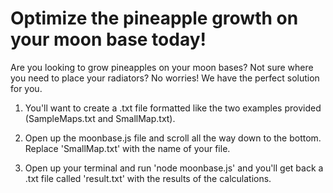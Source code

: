 # Optimize the pineapple growth on your moon base today!

Are you looking to grow pineapples on your moon bases? Not sure where you need to place your radiators? No worries! We have the perfect solution for you.

1. You'll want to create a .txt file formatted like the two examples provided (SampleMaps.txt and SmallMap.txt).

2. Open up the moonbase.js file and scroll all the way down to the bottom. Replace 'SmallMap.txt' with the name of your file.

3. Open up your terminal and run 'node moonbase.js' and you'll get back a .txt file called 'result.txt' with the results of the calculations.